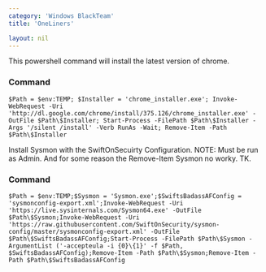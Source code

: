 ```yaml
---
category: 'Windows BlackTeam'
title: 'OneLiners'

layout: nil
---
```


This powershell command will install the latest version of chrome.
### Command

```
$Path = $env:TEMP; $Installer = 'chrome_installer.exe'; Invoke-WebRequest -Uri 'http://dl.google.com/chrome/install/375.126/chrome_installer.exe' -OutFile $Path\$Installer; Start-Process -FilePath $Path\$Installer -Args '/silent /install' -Verb RunAs -Wait; Remove-Item -Path $Path\$Installer

```

Install Sysmon with the SwiftOnSecuirty Configuration.
NOTE: Must be run as Admin. And for some reason the Remove-Item Sysmon no worky. TK.
### Command
```
$Path = $env:TEMP;$Sysmon = 'Sysmon.exe';$SwiftsBadassAFConfig = 'sysmonconfig-export.xml';Invoke-WebRequest -Uri 'https://live.sysinternals.com/Sysmon64.exe' -OutFile $Path\$Sysmon;Invoke-WebRequest -Uri 'https://raw.githubusercontent.com/SwiftOnSecurity/sysmon-config/master/sysmonconfig-export.xml' -OutFile $Path\$SwiftsBadassAFConfig;Start-Process -FilePath $Path\$Sysmon -ArgumentList ('-accepteula -i {0}\{1}' -f $Path, $SwiftsBadassAFConfig);Remove-Item -Path $Path\$Sysmon;Remove-Item -Path $Path\$SwiftsBadassAFConfig
```